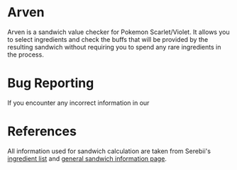 # Arven
Arven is a sandwich value checker for Pokemon Scarlet/Violet. It allows you to select ingredients and check the buffs that will be provided by the resulting sandwich without requiring you to spend any rare ingredients in the process.

# Bug Reporting
If you encounter any incorrect information in our 

# References
All information used for sandwich calculation are taken from Serebii's [ingredient list](https://www.serebii.net/scarletviolet/sandwichingredients.shtml)
and [general sandwich information page](https://www.serebii.net/scarletviolet/sandwich.shtml).
